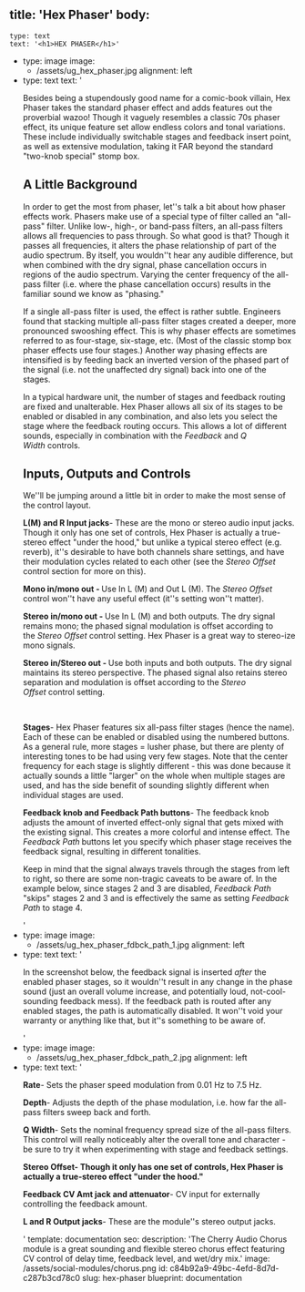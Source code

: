 title: 'Hex Phaser'
body:
  -
    type: text
    text: '<h1>HEX PHASER</h1>'
  -
    type: image
    image:
      - /assets/ug_hex_phaser.jpg
    alignment: left
  -
    type: text
    text: '<p>Besides being a stupendously good name for a comic-book villain, Hex Phaser takes the standard phaser effect and adds features out the proverbial wazoo! Though it vaguely resembles a classic 70s phaser effect, its unique feature set allow endless colors and tonal variations. These include individually switchable stages and feedback insert point, as well as extensive modulation, taking it FAR beyond the standard "two-knob special" stomp box.&nbsp;</p><h2>A Little Background</h2><p>In order to get the most from phaser, let''s talk a bit about how phaser effects work. Phasers make use of a special type of filter called an "all-pass" filter. Unlike low-, high-, or band-pass filters, an all-pass filters allows all frequencies to pass through. So what good is that? Though it passes all frequencies, it alters the phase relationship of part of the audio spectrum. By itself, you wouldn''t hear any audible difference, but when combined with the dry signal, phase cancellation occurs in regions of the audio spectrum. Varying the center frequency of the all-pass filter (i.e. where the phase cancellation occurs) results in the familiar sound we know as "phasing."</p><p>If a single all-pass filter is used, the effect is rather subtle. Engineers found that stacking multiple all-pass filter stages created a deeper, more pronounced swooshing effect. This is why phaser effects are sometimes referred to as four-stage, six-stage, etc. (Most of the classic stomp box phaser effects use four stages.) Another way phasing effects are intensified is by feeding back an inverted version of the phased part of the signal (i.e. not the unaffected dry signal) back into one of the stages.&nbsp;</p><p>In a typical hardware unit, the number of stages and feedback routing are fixed and unalterable. Hex Phaser allows all six of its stages to be enabled or disabled in any combination, and also lets you select the stage where the feedback routing occurs. This allows a lot of different sounds, especially in combination with the <em>Feedback&nbsp;</em>and <em>Q Width</em>&nbsp;controls.&nbsp;&nbsp;</p><h2><strong>Inputs, Outputs and Controls</strong></h2><p>We''ll be jumping around a little bit in order to make the most sense of the control layout.&nbsp;</p><p><strong>L(M) and R Input jacks</strong>- These are the mono or stereo audio input jacks. Though it only has one set of controls, Hex Phaser is actually a true-stereo effect "under the hood," but unlike a typical stereo effect (e.g. reverb), it''s desirable to have both channels share settings, and have their modulation cycles related to each other (see the <em>Stereo Offset </em>control section for more on this).&nbsp;</p><p><strong>Mono in/mono out - </strong>Use In L (M) and Out L (M). The<em> Stereo Offset</em> control won''t have any useful effect (it''s setting won''t matter).&nbsp;</p><p><strong>Stereo in/mono out -&nbsp;</strong>Use In L (M) and both outputs. The dry signal remains mono; the phased signal modulation is offset according to the&nbsp;<em>Stereo Offset&nbsp;</em>control setting. Hex Phaser is a great way to stereo-ize mono signals.&nbsp;</p><p><strong>Stereo in/Stereo out -&nbsp;</strong>Use both inputs and both outputs. The dry signal maintains its stereo perspective. The phased signal also retains stereo separation and modulation is offset according to the&nbsp;<em>Stereo Offset&nbsp;</em>control setting.&nbsp;</p><p><br></p><p><strong>Stages</strong>- Hex Phaser features six all-pass filter stages (hence the name). Each of these can be enabled or disabled using the numbered buttons. As a general rule, more stages = lusher phase, but there are plenty of interesting tones to be had using very few stages. Note that the center frequency for each stage is slightly different - this was done because it actually sounds a little "larger" on the whole when multiple stages are used, and has the side benefit of sounding slightly different when individual stages are used.&nbsp;</p><p><strong>Feedback knob and Feedback Path buttons</strong>- The feedback knob adjusts the amount of inverted effect-only signal that gets mixed with the existing signal. This creates a more colorful and intense effect. The <em>Feedback Path</em><strong>&nbsp;</strong>buttons let you specify which phaser stage receives the feedback signal, resulting in different tonalities.&nbsp;</p><p>Keep in mind that the signal always travels through the stages from left to right, so there are some non-tragic caveats to be aware of. In the example below, since stages 2 and 3 are disabled, <em>Feedback Path </em>"skips" stages 2 and 3 and is effectively the same as setting <em>Feedback Path</em> to stage 4.&nbsp;</p>'
  -
    type: image
    image:
      - /assets/ug_hex_phaser_fdbck_path_1.jpg
    alignment: left
  -
    type: text
    text: '<p>In the screenshot below, the feedback signal is inserted <em>after</em> the enabled phaser stages, so it wouldn''t result in any change in the phase sound (just an overall volume increase, and potentially loud, not-cool-sounding feedback mess). If the feedback path is routed after any enabled stages, the path is automatically disabled. It won''t void your warranty or anything like that, but it''s something to be aware of.&nbsp;</p>'
  -
    type: image
    image:
      - /assets/ug_hex_phaser_fdbck_path_2.jpg
    alignment: left
  -
    type: text
    text: '<p><strong>Rate</strong>- Sets the phaser speed modulation from 0.01 Hz to 7.5 Hz.</p><p><strong>Depth</strong>- Adjusts the depth of the phase modulation, i.e. how far the all-pass filters sweep back and forth.</p><p><strong>Q Width</strong>- Sets the nominal frequency spread size of the all-pass filters. This control will really noticeably alter the overall tone and character - be sure to try it when experimenting with stage and feedback settings.&nbsp;&nbsp;</p><p><strong>Stereo Offset- Though it only has one set of controls, Hex Phaser is actually a true-stereo effect "under the hood."&nbsp;</strong></p><p><strong>Feedback CV Amt jack and attenuator</strong>- CV input for externally controlling the feedback amount.</p><p><strong>L and R Output jacks</strong>- These are the module''s stereo output jacks.</p>'
template: documentation
seo:
  description: 'The Cherry Audio Chorus module is a great sounding and flexible stereo chorus effect featuring CV control of delay time, feedback level, and wet/dry mix.'
  image: /assets/social-modules/chorus.png
id: c84b92a9-49bc-4efd-8d7d-c287b3cd78c0
slug: hex-phaser
blueprint: documentation
